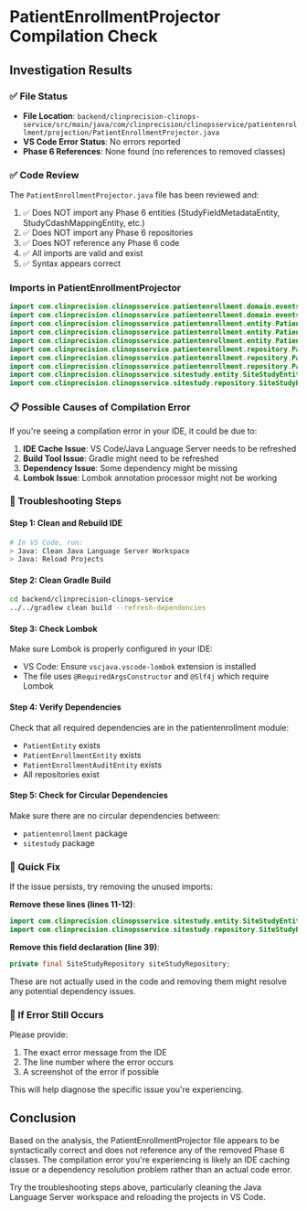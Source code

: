 # PatientEnrollmentProjector Compilation Check

## Investigation Results

### ✅ File Status
- **File Location**: `backend/clinprecision-clinops-service/src/main/java/com/clinprecision/clinopsservice/patientenrollment/projection/PatientEnrollmentProjector.java`
- **VS Code Error Status**: No errors reported
- **Phase 6 References**: None found (no references to removed classes)

### ✅ Code Review
The `PatientEnrollmentProjector.java` file has been reviewed and:
1. ✅ Does NOT import any Phase 6 entities (StudyFieldMetadataEntity, StudyCdashMappingEntity, etc.)
2. ✅ Does NOT import any Phase 6 repositories
3. ✅ Does NOT reference any Phase 6 code
4. ✅ All imports are valid and exist
5. ✅ Syntax appears correct

### Imports in PatientEnrollmentProjector
```java
import com.clinprecision.clinopsservice.patientenrollment.domain.events.PatientEnrolledEvent;
import com.clinprecision.clinopsservice.patientenrollment.domain.events.PatientStatusChangedEvent;
import com.clinprecision.clinopsservice.patientenrollment.entity.PatientEntity;
import com.clinprecision.clinopsservice.patientenrollment.entity.PatientEnrollmentEntity;
import com.clinprecision.clinopsservice.patientenrollment.entity.PatientEnrollmentAuditEntity;
import com.clinprecision.clinopsservice.patientenrollment.repository.PatientRepository;
import com.clinprecision.clinopsservice.patientenrollment.repository.PatientEnrollmentRepository;
import com.clinprecision.clinopsservice.patientenrollment.repository.PatientEnrollmentAuditRepository;
import com.clinprecision.clinopsservice.sitestudy.entity.SiteStudyEntity; // UNUSED but valid
import com.clinprecision.clinopsservice.sitestudy.repository.SiteStudyRepository; // UNUSED but valid
```

### 📋 Possible Causes of Compilation Error

If you're seeing a compilation error in your IDE, it could be due to:

1. **IDE Cache Issue**: VS Code/Java Language Server needs to be refreshed
2. **Build Tool Issue**: Gradle might need to be refreshed
3. **Dependency Issue**: Some dependency might be missing
4. **Lombok Issue**: Lombok annotation processor might not be working

### 🔧 Troubleshooting Steps

#### Step 1: Clean and Rebuild IDE
```bash
# In VS Code, run:
> Java: Clean Java Language Server Workspace
> Java: Reload Projects
```

#### Step 2: Clean Gradle Build
```bash
cd backend/clinprecision-clinops-service
../../gradlew clean build --refresh-dependencies
```

#### Step 3: Check Lombok
Make sure Lombok is properly configured in your IDE:
- VS Code: Ensure `vscjava.vscode-lombok` extension is installed
- The file uses `@RequiredArgsConstructor` and `@Slf4j` which require Lombok

#### Step 4: Verify Dependencies
Check that all required dependencies are in the patientenrollment module:
- `PatientEntity` exists
- `PatientEnrollmentEntity` exists
- `PatientEnrollmentAuditEntity` exists
- All repositories exist

#### Step 5: Check for Circular Dependencies
Make sure there are no circular dependencies between:
- `patientenrollment` package
- `sitestudy` package

### 🎯 Quick Fix

If the issue persists, try removing the unused imports:

**Remove these lines (lines 11-12)**:
```java
import com.clinprecision.clinopsservice.sitestudy.entity.SiteStudyEntity;
import com.clinprecision.clinopsservice.sitestudy.repository.SiteStudyRepository;
```

**Remove this field declaration (line 39)**:
```java
private final SiteStudyRepository siteStudyRepository;
```

These are not actually used in the code and removing them might resolve any potential dependency issues.

### 📝 If Error Still Occurs

Please provide:
1. The exact error message from the IDE
2. The line number where the error occurs
3. A screenshot of the error if possible

This will help diagnose the specific issue you're experiencing.

## Conclusion

Based on the analysis, the PatientEnrollmentProjector file appears to be syntactically correct and does not reference any of the removed Phase 6 classes. The compilation error you're experiencing is likely an IDE caching issue or a dependency resolution problem rather than an actual code error.

Try the troubleshooting steps above, particularly cleaning the Java Language Server workspace and reloading the projects in VS Code.
